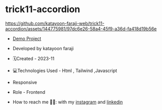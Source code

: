 # trick11-accordion

https://github.com/katayoon-faraji-web/trick11-accordion/assets/144775981/97dc6e26-58a4-45f9-a36d-fa418d19b56e

- [Demo Project](https://katayoon-faraji-web.github.io/trick11-accordion/)

- Developed by katayoon faraji

- 🗓️Created - 2023-11

- 💻Technologies Used - Html , Tailwind ,Javascript

- Responsive
  
- Role - Frontend

- How to reach me 👩🏻: with my [instagram](https://instagram.com/katayoon_faraji_web) and [linkedin](https://www.linkedin.com/in/katayoon-faraji-web-3b722b207r)

